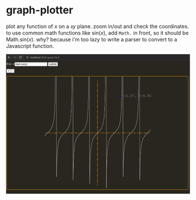# graph-plotter
plot any function of 𝑥 on a 𝑥𝑦 plane. zoom in/out and check the coordinates.
to use common math functions like sin(𝑥), add `Math.` in front, so it should be Math.sin(𝑥). why? because i'm too lazy to write a parser to convert to a Javascript function. 

![screenshot graph-plotter tan(x)](https://github.com/hackasaur/graph-plotter/blob/master/graph-plotter_tan(x).png)